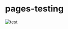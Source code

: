 # pages-testing
 
![test](https://github.com/zorua98741/PS3-Rich-Presence-for-Discord/blob/main/img/xmb.png?raw=true)